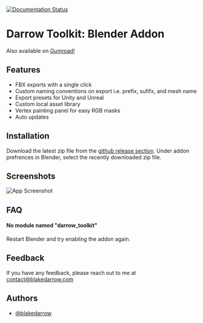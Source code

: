 [![Documentation Status](https://readthedocs.org/projects/darrow-toolkit/badge/?version=latest)](https://docs.darrow.tools/en/latest/?badge=latest)
# Darrow Toolkit: Blender Addon
Also available on [Gumroad!](https://blakedarrow.gumroad.com/l/DarrowTools)


## Features

- FBX exports with a single click
- Custom naming conventions on export i.e. prefix, sufifx, and mesh name
- Export presets for Unity and Unreal
- Custom local asset library
- Vertex painting panel for easy RGB masks
- Auto updates

  
## Installation

Download the latest zip file from the [github release section](https://github.com/BlakeDarrow/darrow_toolkit/releases). Under addon prefrences in Blender, select the recently downloaded zip file.

    
## Screenshots

![App Screenshot](https://i.imgur.com/EsSPgvw.png)

  
## FAQ

#### No module named "darrow_toolkit"

Restart Blender and try enabling the addon again.


  
## Feedback

If you have any feedback, please reach out to me at contact@blakedarrow.com

  
## Authors

- [@blakedarrow](https://www.github.com/blakedarrow)

  
